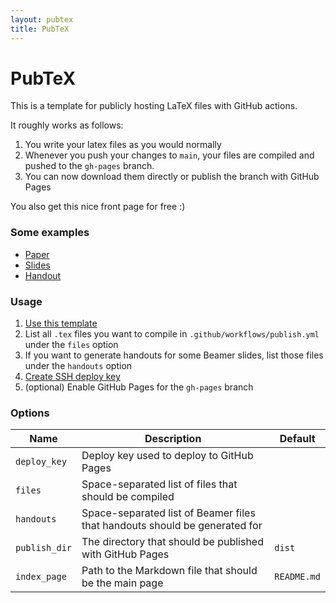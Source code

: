 ```yaml
---
layout: pubtex
title: PubTeX
---
```


# PubTeX

This is a template for publicly hosting LaTeX files with GitHub actions.

It roughly works as follows:

1. You write your latex files as you would normally
2. Whenever you push your changes to `main`, your files are compiled and pushed to the `gh-pages` branch.
3. You can now download them directly or publish the branch with GitHub Pages

You also get this nice front page for free :)

### Some examples

* [Paper](https://jonhue.github.io/pubtex/paper.pdf)
* [Slides](https://jonhue.github.io/pubtex/slides.pdf)
* [Handout](https://jonhue.github.io/pubtex/slides_handout.pdf)

### Usage

1. [Use this template](https://github.com/jonhue/pubtex/generate)
2. List all `.tex` files you want to compile in `.github/workflows/publish.yml` under the `files` option
3. If you want to generate handouts for some Beamer slides, list those files under the `handouts` option
4. [Create SSH deploy key](https://github.com/peaceiris/actions-gh-pages#%EF%B8%8F-create-ssh-deploy-key)
5. (optional) Enable GitHub Pages for the `gh-pages` branch

### Options

| Name          | Description                                                                | Default     |
| ------------- | -------------------------------------------------------------------------- | ----------- |
| `deploy_key`  | Deploy key used to deploy to GitHub Pages                                  |             |
| `files`       | Space-separated list of files that should be compiled                      |             |
| `handouts`    | Space-separated list of Beamer files that handouts should be generated for |             |
| `publish_dir` | The directory that should be published with GitHub Pages                   | `dist`      |
| `index_page`  | Path to the Markdown file that should be the main page                     | `README.md` |
